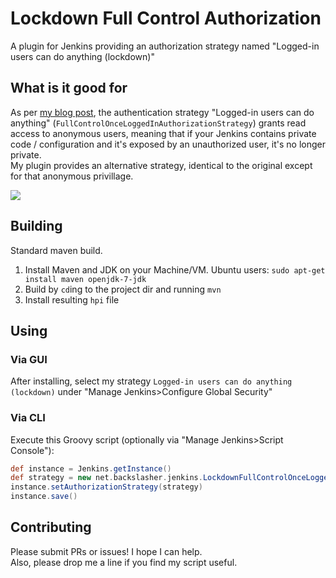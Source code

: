 # Lockdown Full Control Authorization
A plugin for Jenkins providing an authorization strategy named "Logged-in users can do anything (lockdown)"

## What is it good for
As per [my blog post](http://blog.backslasher.net/locking-down-jenkins-authentication.html), the authentication strategy "Logged-in users can do anything" (`FullControlOnceLoggedInAuthorizationStrategy`) grants read access to anonymous users, meaning that if your Jenkins contains private code / configuration and it's exposed by an unauthorized user, it's no longer private.  
My plugin provides an alternative strategy, identical to the original except for that anonymous privillage.

![](http://blog.backslasher.net/images/locking-down-jenkins-authentication/myauth.png)

## Building
Standard maven build.

1. Install Maven and JDK on your Machine/VM. Ubuntu users: `sudo apt-get install maven openjdk-7-jdk`
2. Build by `cd`ing to the project dir and running `mvn`
3. Install resulting `hpi` file

## Using
### Via GUI
After installing, select my strategy `Logged-in users can do anything (lockdown)` under "Manage Jenkins>Configure Global Security"
### Via CLI
Execute this Groovy script (optionally via "Manage Jenkins>Script Console"):
```groovy
def instance = Jenkins.getInstance()
def strategy = new net.backslasher.jenkins.LockdownFullControlOnceLoggedInAuthorizationStrategy()
instance.setAuthorizationStrategy(strategy)
instance.save()
```

## Contributing
Please submit PRs or issues! I hope I can help.  
Also, please drop me a line if you find my script useful.
